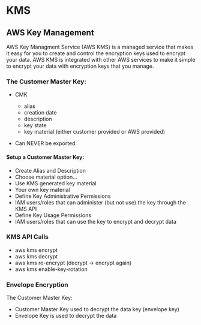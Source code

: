 # KMS

## AWS Key Management

AWS Key Managment Service (AWS KMS) is a managed service that makes it easy for you to create and control the encryption keys used to encrypt your data. 
AWS KMS is integrated with other AWS services to make it simple to encrypt your data with encryption keys that you manage.

### The Customer Master Key:
* CMK
  * alias
  * creation date
  * description
  * key state
  * key material (either customer provided or AWS provided)
  
 * Can NEVER be exported
 
 #### Setup a Customer Master Key:
 * Create Alias and Description
 * Choose material option...
  * Use KMS generated key material
  * Your own key material
 * Define Key Administrative Permissions
  * IAM users/roles that can administer (but not use) the key through the KMS API
 * Define Key Usage Permissions
  * IAM users/roles that can use the key to encrypt and decrypt data
  
### KMS API Calls
* aws kms encrypt
* aws kms decrypt
* aws kms re-encrypt (decrypt -> encrypt again)
* aws kms enable-key-rotation

### Envelope Encryption
The Customer Master Key:
* Customer Master Key used to decrypt the data key (envelope key)
* Envelope Key is used to decrypt the data
